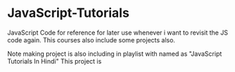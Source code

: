 # JavaScript-Tutorials
JavaScript Code for reference for later use whenever i want to revisit the JS code again.
This courses also include some projects also.

Note making project is also including in playlist with named as "JavaScript Tutorials In Hindi"
This project is 
